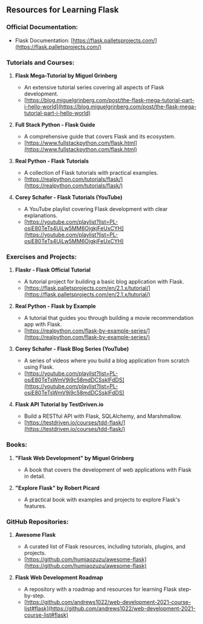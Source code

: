 ## Resources for Learning Flask

### Official Documentation:
- Flask Documentation: [https://flask.palletsprojects.com/](https://flask.palletsprojects.com/)

### Tutorials and Courses:

1. **Flask Mega-Tutorial by Miguel Grinberg**
   - An extensive tutorial series covering all aspects of Flask development.
   - [https://blog.miguelgrinberg.com/post/the-flask-mega-tutorial-part-i-hello-world](https://blog.miguelgrinberg.com/post/the-flask-mega-tutorial-part-i-hello-world)

2. **Full Stack Python - Flask Guide**
   - A comprehensive guide that covers Flask and its ecosystem.
   - [https://www.fullstackpython.com/flask.html](https://www.fullstackpython.com/flask.html)

3. **Real Python - Flask Tutorials**
   - A collection of Flask tutorials with practical examples.
   - [https://realpython.com/tutorials/flask/](https://realpython.com/tutorials/flask/)

4. **Corey Schafer - Flask Tutorials (YouTube)**
   - A YouTube playlist covering Flask development with clear explanations.
   - [https://youtube.com/playlist?list=PL-osiE80TeTs4UjLw5MM6OjgkjFeUxCYH](https://youtube.com/playlist?list=PL-osiE80TeTs4UjLw5MM6OjgkjFeUxCYH)

### Exercises and Projects:

1. **Flaskr - Flask Official Tutorial**
   - A tutorial project for building a basic blog application with Flask.
   - [https://flask.palletsprojects.com/en/2.1.x/tutorial/](https://flask.palletsprojects.com/en/2.1.x/tutorial/)

2. **Real Python - Flask by Example**
   - A tutorial that guides you through building a movie recommendation app with Flask.
   - [https://realpython.com/flask-by-example-series/](https://realpython.com/flask-by-example-series/)

3. **Corey Schafer - Flask Blog Series (YouTube)**
   - A series of videos where you build a blog application from scratch using Flask.
   - [https://youtube.com/playlist?list=PL-osiE80TeTsWmV9i9c58mdDCSskIFdDS](https://youtube.com/playlist?list=PL-osiE80TeTsWmV9i9c58mdDCSskIFdDS)

4. **Flask API Tutorial by TestDriven.io**
   - Build a RESTful API with Flask, SQLAlchemy, and Marshmallow.
   - [https://testdriven.io/courses/tdd-flask/](https://testdriven.io/courses/tdd-flask/)

### Books:

1. **"Flask Web Development" by Miguel Grinberg**
   - A book that covers the development of web applications with Flask in detail.

2. **"Explore Flask" by Robert Picard**
   - A practical book with examples and projects to explore Flask's features.

### GitHub Repositories:

1. **Awesome Flask**
   - A curated list of Flask resources, including tutorials, plugins, and projects.
   - [https://github.com/humiaozuzu/awesome-flask](https://github.com/humiaozuzu/awesome-flask)

2. **Flask Web Development Roadmap**
   - A repository with a roadmap and resources for learning Flask step-by-step.
   - [https://github.com/andrews1022/web-development-2021-course-list#flask](https://github.com/andrews1022/web-development-2021-course-list#flask)

